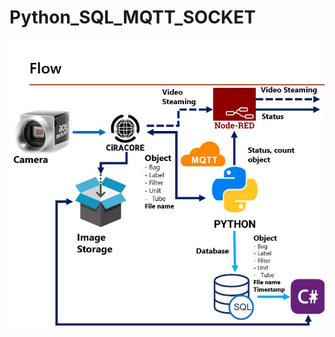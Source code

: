 # Python_SQL_MQTT_SOCKET

![alt text](https://github.com/SurawutSukkum/Python_SQL_MQTT_SOCKET/blob/main/Capture.JPG?raw=true)
